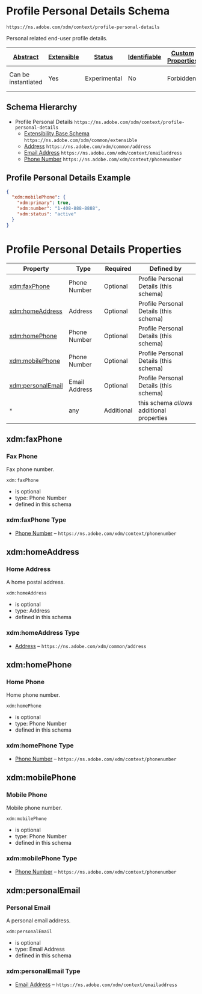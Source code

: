 
# Profile Personal Details Schema

```
https://ns.adobe.com/xdm/context/profile-personal-details
```

Personal related end-user profile details.

| [Abstract](../../abstract.md) | [Extensible](../../extensions.md) | [Status](../../status.md) | [Identifiable](../../id.md) | [Custom Properties](../../extensions.md) | [Additional Properties](../../extensions.md) | Defined In |
|-------------------------------|-----------------------------------|---------------------------|-----------------------------|------------------------------------------|----------------------------------------------|------------|
| Can be instantiated | Yes | Experimental | No | Forbidden | Permitted | [context/profile-personal-details.schema.json](context/profile-personal-details.schema.json) |
## Schema Hierarchy

* Profile Personal Details `https://ns.adobe.com/xdm/context/profile-personal-details`
  * [Extensibility Base Schema](../common/extensible.schema.md) `https://ns.adobe.com/xdm/common/extensible`
  * [Address](../common/address.schema.md) `https://ns.adobe.com/xdm/common/address`
  * [Email Address](emailaddress.schema.md) `https://ns.adobe.com/xdm/context/emailaddress`
  * [Phone Number](phonenumber.schema.md) `https://ns.adobe.com/xdm/context/phonenumber`


## Profile Personal Details Example
```json
{
  "xdm:mobilePhone": {
    "xdm:primary": true,
    "xdm:number": "1-408-888-8888",
    "xdm:status": "active"
  }
}
```

# Profile Personal Details Properties

| Property | Type | Required | Defined by |
|----------|------|----------|------------|
| [xdm:faxPhone](#xdmfaxphone) | Phone Number | Optional | Profile Personal Details (this schema) |
| [xdm:homeAddress](#xdmhomeaddress) | Address | Optional | Profile Personal Details (this schema) |
| [xdm:homePhone](#xdmhomephone) | Phone Number | Optional | Profile Personal Details (this schema) |
| [xdm:mobilePhone](#xdmmobilephone) | Phone Number | Optional | Profile Personal Details (this schema) |
| [xdm:personalEmail](#xdmpersonalemail) | Email Address | Optional | Profile Personal Details (this schema) |
| `*` | any | Additional | this schema *allows* additional properties |

## xdm:faxPhone
### Fax Phone

Fax phone number.

`xdm:faxPhone`
* is optional
* type: Phone Number
* defined in this schema

### xdm:faxPhone Type


* [Phone Number](phonenumber.schema.md) – `https://ns.adobe.com/xdm/context/phonenumber`





## xdm:homeAddress
### Home Address

A home postal address.

`xdm:homeAddress`
* is optional
* type: Address
* defined in this schema

### xdm:homeAddress Type


* [Address](../common/address.schema.md) – `https://ns.adobe.com/xdm/common/address`





## xdm:homePhone
### Home Phone

Home phone number.

`xdm:homePhone`
* is optional
* type: Phone Number
* defined in this schema

### xdm:homePhone Type


* [Phone Number](phonenumber.schema.md) – `https://ns.adobe.com/xdm/context/phonenumber`





## xdm:mobilePhone
### Mobile Phone

Mobile phone number.

`xdm:mobilePhone`
* is optional
* type: Phone Number
* defined in this schema

### xdm:mobilePhone Type


* [Phone Number](phonenumber.schema.md) – `https://ns.adobe.com/xdm/context/phonenumber`





## xdm:personalEmail
### Personal Email

A personal email address.

`xdm:personalEmail`
* is optional
* type: Email Address
* defined in this schema

### xdm:personalEmail Type


* [Email Address](emailaddress.schema.md) – `https://ns.adobe.com/xdm/context/emailaddress`




